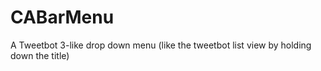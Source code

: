 CABarMenu
=========

A Tweetbot 3-like drop down menu (like the tweetbot list view by holding down the title)
